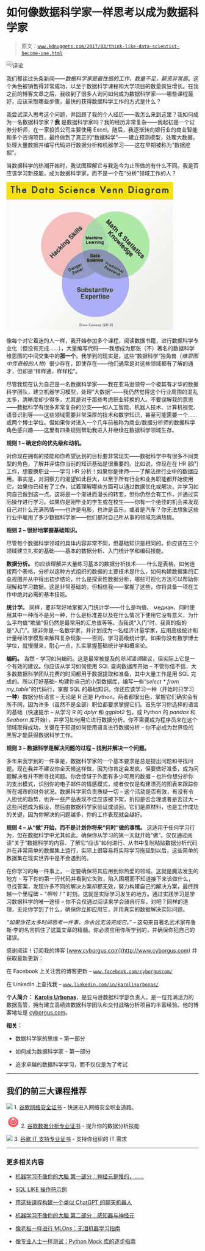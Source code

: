# 如何像数据科学家一样思考以成为数据科学家

> 原文：[`www.kdnuggets.com/2017/03/think-like-data-scientist-become-one.html`](https://www.kdnuggets.com/2017/03/think-like-data-scientist-become-one.html)

![c](img/3d9c022da2d331bb56691a9617b91b90.png)评论

我们都读过头条新闻——*数据科学家是最性感的工作，数量不足，薪资非常高*。这个角色被销售得非常成功，以至于数据科学课程和大学项目的数量疯狂增长。在我之前的博客文章之后，我收到了很多人询问如何成为数据科学家——哪些课程最好，应该采取哪些步骤，最快的获得数据科学工作的方式是什么？

我尝试深入思考这个问题，并回顾了我的个人经历——我怎么来到这里？我如何成为一名数据科学家？**我** 是数据科学家吗？我的经历非常复杂——我起初是一个证券分析师，在一家投资公司主要使用 Excel。随后，我逐渐转向银行业的商业智能和多个咨询项目，最终做到了真正的“数据科学”——建立预测模型，处理大数据，处理大量数据并编写代码进行数据分析和机器学习——这在早期被称为“数据挖掘”。

当数据科学的热潮开始时，我试图理解它与我迄今为止所做的有什么不同。我是否应该学习新技能，成为数据科学家，而不是一个在“分析”领域工作的人？

![data_science-venn-diagram](img/3a3bbb5415d8d2453ef6b50067935d6a.png)

像每个对它着迷的人一样，我开始参加多个课程，阅读数据书籍，进行数据科学专业化（但没有完成……），大量编写代码——我想成为那张（不）著名的数据科学维恩图的中间交集中的**那一个**。我学到的现实是，这些“数据科学”独角兽（*维恩图中传奇般的人物*）很少存在，即使存在——他们通常是对这些领域都有了解的通才，但却是“样样通，样样松”。

尽管我现在认为自己是一名数据科学家——我在亚马逊领导一个极其有才华的数据科学团队，建立机器学习模型，处理“大数据”——我仍然觉得这个行业周围的混乱太多，清晰度却少得多，尤其是对于那些考虑职业转换的人。不要误解我的意思——数据科学有很多非常复杂的分支——如人工智能、机器人技术、计算机视觉、语音识别等——这些领域需要非常深厚的技术和数学知识，甚至可能需要一个……或两个博士学位。但如果你对进入一个几年前被称为商业/数据分析师的数据科学角色感兴趣——这里有四条规则帮助我进入并继续在数据科学领域生存。

**规则 1 – 确定你的优先级和动机。**

对你现在拥有的技能和你希望达到的目标要非常现实——数据科学中有很多不同类型的角色，了解并评估你当前的知识基础是很重要的。比如说，你现在在 HR 部门工作，想要换职业——学习 HR 分析！如果你是律师——了解法律行业中的数据应用。事实是，对洞察力的渴望如此巨大，以至于所有行业和业务职能都开始使用它。如果你已经有了工作，试着理解哪些方面可以通过数据优化或解决，并学习如何自己做到这一点。这将是一个渐进而漫长的转变，但你仍然会有工作，并通过实际操作进行学习。如果你是刚毕业的学生或在校生——你有一个绝佳的机会来发现自己对什么充满热情——也许是电影，也许是音乐，或者是汽车？你无法想象这些行业中雇用了多少数据科学家——他们都对自己所从事的领域充满热情。

**规则 2 – 很好地掌握基础知识。**

尽管每个数据科学领域的具体内容非常不同，但基础知识是相同的。你应该在三个领域建立扎实的基础——基本的数据分析、入门统计学和编码技能。

**数据分析。** 你应该理解并大量练习基本的数据分析技术——什么是表格，如何连接两个表格，分析以这种方式组织的数据的主要技术是什么，如何构建数据集的汇总视图并从中得出初步结论，什么是探索性数据分析，哪些可视化方法可以帮助你理解和学习数据。这是非常基础的，但相信我——掌握了这些，你将具备一项在工作中绝对必需的基本技能。

**统计学。** 同样，要非常好地掌握入门统计学——什么是均值、 медиан、何时使用其中一种而不是另一种，什么是标准差以及在什么情况下使用它没有意义，为什么平均值“欺骗”但仍然是最常用的汇总值等等。当我说“入门”时，我真的指的是“入门”。除非你是一名数学家，并计划成为一名经济计量学家，应用高级统计和计量经济学模型来解释复杂现象——否则，学习高级统计学。如果你没有数学博士学位，就慢慢来，耐心一点，扎实掌握基础统计学和概率论。

**编码。** 当然 – 学习如何编码。这是最常被提及的*陈词滥调*建议，但实际上它是一个有效的建议。你应该从学习如何使用 SQL 查询数据库开始 – 不管你信不信，大多数数据科学团队花费的时间都用于数据提取和准备，其中大量工作是用 SQL 完成的。所以打好基础– 构建你自己的小型数据库，编写一些“*select * from my_table*”的代码行，掌握 SQL 的基础知识。你还应该学习一种（开始时只学习**一种**）数据分析语言 – 无论是 R 还是 Python。两者都很出色，掌握它们确实会有所不同，因为许多（虽然不是全部）职位都要求掌握它们。首先学习你选择的语言的基础（快速提示 – 从学习 R 的 *dplyr* 和 *ggplot2* 包，或 Python 的 *pandas* 和 *Seaborn* 库开始），并学习如何用它进行数据分析。你不需要成为程序员来在这个领域取得成功，关键在于知道如何使用语言进行数据分析 – 你不必成为世界级的黑客才能获得数据科学工作。

**规则 3 – 数据科学是解决问题的过程 – 找到并解决一个问题。**

多年来我学到的一件事是，数据科学家的一个基本要求是总是提出问题和寻找问题。现在我并不建议你全天候这样做，因为你肯定会发疯，但要做好准备，成为问题解决者并不断寻找问题。你会惊讶于外面有多少可用的数据 – 也许你想分析你的支出模式，识别你的电子邮件的情感模式，或者仅仅是构建漂亮的图表来跟踪你所在城市的财务状况。数据科学家负责质疑一切 – 这个活动是否有效，有没有令人担忧的趋势，也许一些产品表现不佳应该被下架，折扣是否合理或者是否过大 – 这些问题成为假设，然后由数据科学家验证或驳回。它们是原材料，也是工作成功的关键，因为你解决的问题越多，你的工作表现就会越好。

**规则 4 – 从“做”开始，而不是计划你将来“何时”做的事情。** 这适用于任何学习行为，但在数据科学中尤其如此。确保你从学习的第一天就开始“做”。仅仅通过阅读“关于”数据科学的内容、了解它“应该”如何进行、从书中复制粘贴数据分析代码并在非常简单的数据集上运行，实际上很容易将实际学习拖延到以后，这些简单的数据集在现实世界中是不会遇到的。

在你学习的每一件事上，一定要确保将其应用到你热爱的领域。这就是魔法发生的地方 – 写下你的第一行代码并看到它失败，陷入困境而不知道接下来该做什么，寻找答案，发现许多不同的解决方案却都无效，努力构建自己的解决方案，最终跨越一个里程碑 – *“啊哈！”* 时刻。这就是实际学习发生的地方。通过实践学习是学习数据科学的唯一途径 – 你不会仅通过阅读来学会骑自行车，对吧？同样的道理，无论你学到了什么，确保你立即应用它，并用真实的数据解决实际问题。

*“如果你花太多时间思考一件事，你永远无法完成它。”* – 这句来自著名武术家布鲁斯·李的名言抓住了这篇文章的精髓。你必须应用你所学到的，并确保你犯自己的错误。

感谢阅读！订阅我的博客 [www.cyborgus.com](http://www.cyborgus.com) 并获取最新更新：

在 Facebook 上关注我的博客更新 – [`www.facebook.com/cyborguscom/`](https://www.facebook.com/cyborguscom/)

在 LinkedIn 上查找我 – [`www.linkedin.com/in/karolisurbonas/`](https://www.linkedin.com/in/karolisurbonas/)

**个人简介：** **[Karolis Urbonas](https://www.linkedin.com/in/karolisurbonas/)**，是亚马逊数据科学部负责人，是一位充满活力的数据高管，拥有建立高绩效数据科学团队和交付战略分析项目的丰富经验。他的博客地址是 [cyborgus.com](http://cyborgus.com/)。

**相关：**

+   数据科学家的思维 – 第一部分

+   如何成为数据科学家 – 第一部分

+   追求卓越的数据科学学习，而不仅仅是为了考试

* * *

## 我们的前三大课程推荐

![](img/0244c01ba9267c002ef39d4907e0b8fb.png) 1\. [谷歌网络安全证书](https://www.kdnuggets.com/google-cybersecurity) - 快速进入网络安全职业道路。

![](img/e225c49c3c91745821c8c0368bf04711.png) 2\. [谷歌数据分析专业证书](https://www.kdnuggets.com/google-data-analytics) - 提升你的数据分析技能

![](img/0244c01ba9267c002ef39d4907e0b8fb.png) 3\. [谷歌 IT 支持专业证书](https://www.kdnuggets.com/google-itsupport) - 支持你组织的 IT 需求

* * *

### 更多相关内容

+   [机器学习不像你的大脑 第一部分：神经元是慢的，……](https://www.kdnuggets.com/2022/04/machine-learning-like-brain-part-one-neurons-slow-slow-slow.html)

+   [SQL LIKE 操作符示例](https://www.kdnuggets.com/2022/09/sql-like-operator-examples.html)

+   [用这些课程构建一个类似 ChatGPT 的聊天机器人](https://www.kdnuggets.com/2023/05/build-chatgptlike-chatbot-courses.html)

+   [机器学习不像你的大脑 第二部分：感知器与神经元](https://www.kdnuggets.com/2022/05/machine-learning-like-brain-part-two-perceptrons-neurons.html)

+   [像老板一样进行 MLOps：无泪机器学习指南](https://www.kdnuggets.com/2023/06/mlops-like-boss-guide-machine-learning-without-tears.html)

+   [像专业人士一样测试：Python Mock 库的逐步指南](https://www.kdnuggets.com/testing-like-a-pro-a-step-by-step-guide-to-pythons-mock-library)
